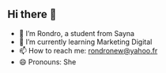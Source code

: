 ## Hi there 👋
- 🔭 I’m Rondro, a student from Sayna
- 🌱 I’m currently learning Marketing Digital
- 📫 How to reach me: rondronew@yahoo.fr
- 😄 Pronouns: She
